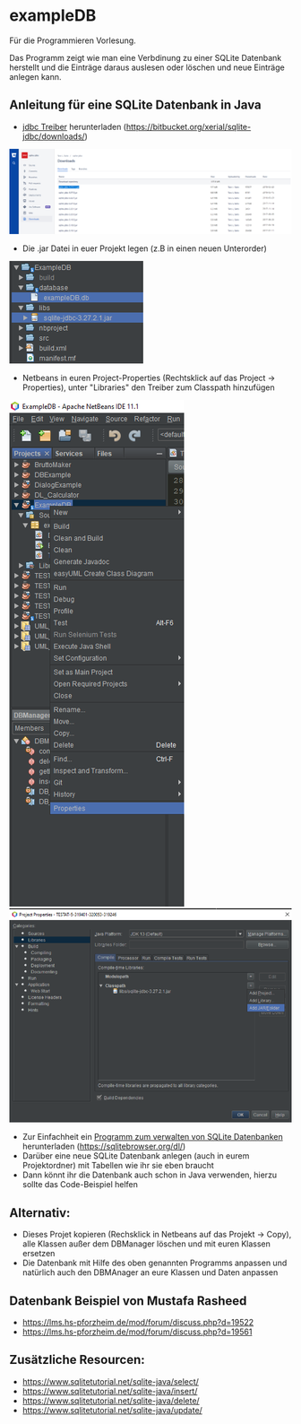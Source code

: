 # exampleDB
Für die Programmieren Vorlesung.

Das Programm zeigt wie man eine Verbdinung zu einer SQLite Datenbank herstellt und die Einträge daraus auslesen oder löschen und neue Einträge anlegen kann.

## Anleitung für eine SQLite Datenbank in Java
* [jdbc Treiber](https://bitbucket.org/xerial/sqlite-jdbc/downloads/) herunterladen (https://bitbucket.org/xerial/sqlite-jdbc/downloads/)

<p float = "center">
  <img src="ExampleDB/images/jdbc_download.PNG" >
</p>

* Die .jar Datei in euer Projekt legen (z.B in einen neuen Unterorder)

<p float = "center">
  <img src="ExampleDB/images/folder_hierarchy.png">
</p>

*  Netbeans in euren Project-Properties (Rechtsklick auf das Project -> Properties), unter "Libraries" den Treiber zum Classpath hinzufügen

<p float = "center">
  <img src="ExampleDB/images/project_properties.png" >
  <img src="ExampleDB/images/add_library.png" >
</p>

* Zur Einfachheit ein [Programm zum verwalten von SQLite Datenbanken](https://sqlitebrowser.org/dl/) herunterladen (https://sqlitebrowser.org/dl/)
* Darüber eine neue SQLite Datenbank anlegen (auch in eurem Projektordner) mit Tabellen wie ihr sie eben braucht
* Dann könnt ihr die Datenbank auch schon in Java verwenden, hierzu sollte das Code-Beispiel helfen

## Alternativ:
* Dieses Projet kopieren (Rechsklick in Netbeans auf das Projekt -> Copy), alle Klassen außer dem DBManager löschen und mit euren Klassen ersetzen
* Die Datenbank mit Hilfe des oben genannten Programms anpassen und natürlich auch den DBMAnager an eure Klassen und Daten anpassen

## Datenbank Beispiel von Mustafa Rasheed
* https://lms.hs-pforzheim.de/mod/forum/discuss.php?d=19522
* https://lms.hs-pforzheim.de/mod/forum/discuss.php?d=19561

## Zusätzliche Resourcen:
* https://www.sqlitetutorial.net/sqlite-java/select/
* https://www.sqlitetutorial.net/sqlite-java/insert/
* https://www.sqlitetutorial.net/sqlite-java/delete/
* https://www.sqlitetutorial.net/sqlite-java/update/
